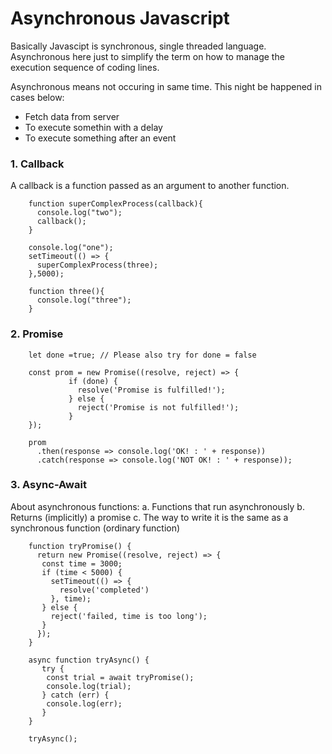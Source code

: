 # Asynchronous Javascript

Basically Javascipt is synchronous, single threaded language. Asynchronous here just to simplify the term on how to manage the execution sequence of coding lines. 

Asynchronous means not occuring in same time. This night be happened in cases below:

- Fetch data from server
- To execute somethin with a delay
- To execute something after an event

### 1. Callback

A callback is a function passed as an argument to another function.

        function superComplexProcess(callback){
          console.log("two");
          callback();
        }

        console.log("one");
        setTimeout(() => {
          superComplexProcess(three);
        },5000);

        function three(){
          console.log("three");
        }
        
### 2. Promise

        let done =true; // Please also try for done = false

        const prom = new Promise((resolve, reject) => {
                 if (done) {
                   resolve('Promise is fulfilled!');
                 } else {
                   reject('Promise is not fulfilled!');
                 }
        });

        prom
          .then(response => console.log('OK! : ' + response))
          .catch(response => console.log('NOT OK! : ' + response));

### 3. Async-Await
About asynchronous functions:
a. Functions that run asynchronously
b. Returns (implicitly) a promise
c. The way to write it is the same as a synchronous function (ordinary function)

        function tryPromise() {
          return new Promise((resolve, reject) => {
           const time = 3000;
           if (time < 5000) {
             setTimeout(() => {
               resolve('completed')
             }, time);
           } else {
             reject('failed, time is too long');
           }
          });
        }
        
        async function tryAsync() {
           try {
            const trial = await tryPromise();
            console.log(trial);
           } catch (err) {
            console.log(err);
           }
        }
        
        tryAsync();
        
